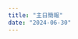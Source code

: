```yaml
---
title: "主日簡報"
date: "2024-06-30"
---
```


<object data="/assets/docs/20240630.pdf" type="application/pdf" width=100%></object>